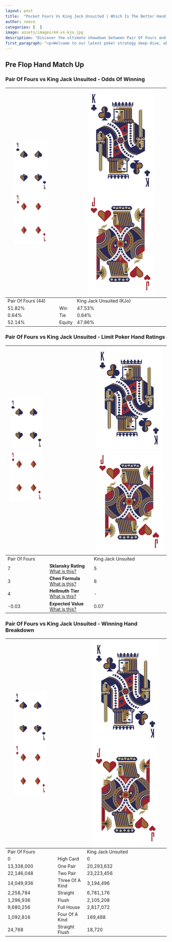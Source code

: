 ```yaml
---
layout: post
title:  "Pocket Fours Vs King Jack Unsuited | Which Is The Better Hand In Poker? A Complete Guide"
author: reece
categories: [  ]
image: assets/images/44-vs-kjo.jpg
description: "Discover the ultimate showdown between Pair Of Fours and King Jack Unsuited in poker! Uncover the odds, strategies, and scenarios where one hand triumphs over the other. Get ready to up your poker game with this thrilling analysis."
first_paragraph: "<p>Welcome to our latest poker strategy deep dive, where we're pitting two distinct hands against each other in a high-stakes showdown: Pair Of Fours vs King Jack Unsuited.</p><p>In the dynamic world of poker, every decision counts, and knowing which hand holds the upper hand is key to your success at the table.</p><p>In this article, we'll dissect these two hands, explore the scenarios where one dominates the other, and equip you with the knowledge to make strategic choices that can tip the odds in your favor.</p><p>Get ready to unravel the intriguing dynamics of these poker hands and elevate your game to new heights.</p>"
---
```




[comment]: # (sp0)

## Pre Flop Hand Match Up

<div class="table hand-ratings" markdown="1"> 



### Pair Of Fours vs King Jack Unsuited - Odds Of Winning


    
| ![image info](assets/images/hand1/4.png) ![image info](assets/images/hand1/4o.png) |  | ![image info](assets/images/hand2/K.png) ![image info](assets/images/hand2/Jo.png) |
| -------- | -------- | -------- |
| Pair Of Fours (44) |  | King Jack Unsuited (KJo) |
| 51.82% | Win | 47.53% |
| 0.64% | Tie | 0.64% |
| 52.14% | Equity | 47.86% |




[comment]: # (sp1)



### Pair Of Fours vs King Jack Unsuited - Limit Poker Hand Ratings


    
| ![image info](assets/images/hand1/4.png) ![image info](assets/images/hand1/4o.png) |  | ![image info](assets/images/hand2/K.png) ![image info](assets/images/hand2/Jo.png) |
| -------- | -------- | -------- |
| Pair Of Fours |  | King Jack Unsuited |
| 7 | **Sklansky Rating** [What is this?](/sklansky-rating-explained) | 5 |
| 3 | **Chen Formula** [What is this?](/chen-formula-explained) | 8 |
| 4 | **Hellmuth Tier** [What is this?](/Hellmuth-tier-explained) | - |
| -0.03 | **Expected Value** [What is this?](/expected-value-explained) | 0.07 |




[comment]: # (sp2)



### Pair Of Fours vs King Jack Unsuited - Winning Hand Breakdown


    
| ![image info](assets/images/hand1/4.png) ![image info](assets/images/hand1/4o.png) |  | ![image info](assets/images/hand2/K.png) ![image info](assets/images/hand2/Jo.png) |
| -------- | -------- | -------- |
| Pair Of Fours |  | King Jack Unsuited |
| 0 | High Card | 0 |
| 13,338,000 | One Pair | 20,293,632 |
| 22,146,048 | Two Pair | 23,223,456 |
| 14,049,936 | Three Of A Kind | 3,194,496 |
| 2,258,784 | Straight | 6,781,176 |
| 1,296,936 | Flush | 2,105,208 |
| 9,680,256 | Full House | 2,817,072 |
| 1,092,816 | Four Of A Kind | 169,488 |
| 24,768 | Straight Flush | 18,720 |




[comment]: # (sp3)



</div>

[comment]: # (sp4)



[comment]: # (sp5)

